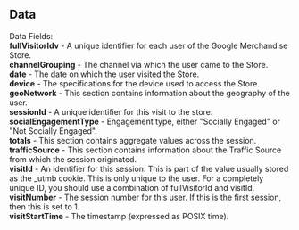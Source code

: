 

## Data

Data Fields:  
**fullVisitorIdv** - A unique identifier for each user of the Google Merchandise Store.  
**channelGrouping** - The channel via which the user came to the Store.  
**date** - The date on which the user visited the Store.  
**device** - The specifications for the device used to access the Store.  
**geoNetwork** - This section contains information about the geography of the user.  
**sessionId** - A unique identifier for this visit to the store.  
**socialEngagementType** - Engagement type, either "Socially Engaged" or "Not Socially Engaged".  
**totals** - This section contains aggregate values across the session.  
**trafficSource** - This section contains information about the Traffic Source from which the session originated.  
**visitId** - An identifier for this session. This is part of the value usually stored as the _utmb cookie. This is only unique to the user. For a completely unique ID, you should use a combination of fullVisitorId and visitId.  
**visitNumber** - The session number for this user. If this is the first session, then this is set to 1.  
**visitStartTime** - The timestamp (expressed as POSIX time).  
